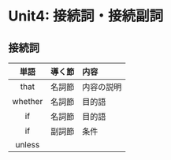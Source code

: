 # Unit4: 接続詞・接続副詞

## 接続詞

|単語|導く節|内容|
|:--:|:--:|:--|
|that|名詞節|内容の説明|
|whether|名詞節|目的語|
|if|名詞節|目的語|
|if|副詞節|条件|
|unless|
